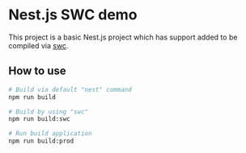 # Nest.js SWC demo

This project is a basic Nest.js project which has support added to be compiled via 
[swc](https://github.com/swc-project/swc).

## How to use

```sh
# Build via default "nest" command
npm run build

# Build by using "swc"
npm run build:swc
```

```sh
# Run build application
npm run build:prod
```